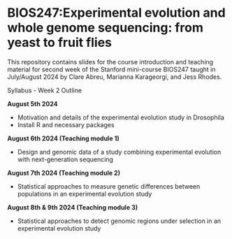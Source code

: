# BIOS247:Experimental evolution and whole genome sequencing: from yeast to fruit flies

This repository contains slides for the course introduction and teaching material for second week of the Stanford mini-course BIOS247 taught in July/August 2024 by Clare Abreu, Marianna Karageorgi, and Jess Rhodes.

Syllabus - Week 2 Outline

**August 5th 2024**
- Motivation and details of the experimental evolution study in Drosophila 
- Install R and necessary packages

**August 6th 2024 (Teaching module 1)**
 - Design and genomic data of a study combining experimental evolution with next-generation sequencing 

**August 7th 2024 (Teaching module 2)**
- Statistical approaches to measure genetic differences between populations in an experimental evolution study

**August 8th & 9th 2024 (Teaching module 3)**
- Statistical approaches to detect genomic regions under selection in an experimental evolution study

